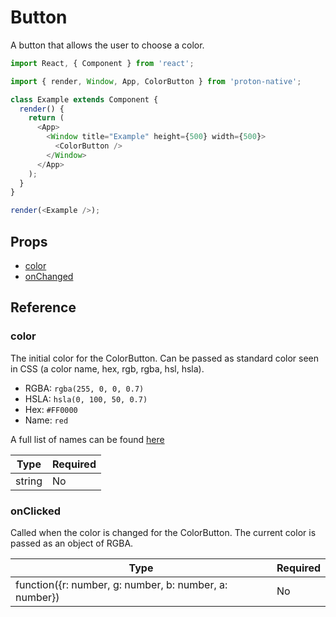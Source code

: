 # Button

A button that allows the user to choose a color.

```javascript
import React, { Component } from 'react';

import { render, Window, App, ColorButton } from 'proton-native';

class Example extends Component {
  render() {
    return (
      <App>
        <Window title="Example" height={500} width={500}>
          <ColorButton />
        </Window>
      </App>
    );
  }
}

render(<Example />);
```

## Props

- [color](#color)
- [onChanged](#onChanged)

## Reference

### color

The initial color for the ColorButton. Can be passed as standard color seen in CSS (a color name, hex, rgb, rgba, hsl, hsla).

- RGBA: `rgba(255, 0, 0, 0.7)`
- HSLA: `hsla(0, 100, 50, 0.7)`
- Hex: `#FF0000`
- Name: `red`

A full list of names can be found [here](https://www.w3schools.com/colors/colors_names.asp)

| **Type** | **Required** |
| --- | --- |
| string | No |

### onClicked

Called when the color is changed for the ColorButton. The current color is passed as an object of RGBA.

| **Type** | **Required** |
| --- | --- |
| function({r: number, g: number, b: number, a: number}) | No |